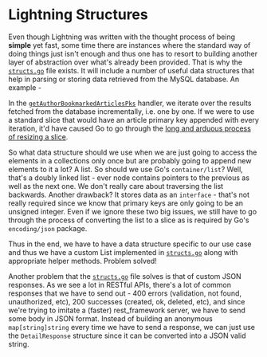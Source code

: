 # Lightning Structures

Even though Lightning was written with the thought process of being **simple** yet fast, some time there are instances
where the standard way of doing things just isn't enough and thus one has to resort to building another layer of
abstraction over what's already been provided. That is why the [`structs.go`](../structs.go) file exists. It will include
a number of useful data structures that help in parsing or storing data retrieved from the MySQL database. An example - 

In the [`getAuthorBookmarkedArticlesPks`](../handlers.go#L11) handler, we iterate over the results fetched from the
database incrementally, i.e. one by one. If we were to use a standard slice that would have an article primary key
appended with every iteration, it'd have caused Go to go through the 
[long and arduous process of resizing a slice](https://dev.to/andyhaskell/a-closer-look-at-go-s-slice-append-function-3bhb).

So what data structure should we use when we are just going to access the elements in a collections only once but are
probably going to append new elements to it a lot? A list. So should we use Go's `container/list`? Well, that's a doubly
linked list - ever node contains pointers to the previous as well as the next one. We don't really care about traversing
the list backwards. Another drawback? It stores data as an `interface` - that's not really required since we know that
primary keys are only going to be an unsigned integer. Even if we ignore these two big issues, we still have to go through
the process of converting the list to a slice as is required by Go's `encoding/json` package. 

Thus in the end, we have to have a data structure specific to our use case and thus we have a custom List implemented in
[`structs.go`](../structs.go) along with appropriate helper methods. Problem solved!

Another problem that the [`structs.go`](../structs.go) file solves is that of custom JSON responses. As we see a lot in
RESTful APIs, there's a lot of common responses that we have to send out - 400 errors (validation, not found, 
unauthorized, etc), 200 successes (created, ok, deleted, etc), and since we're trying to imitate a (faster) rest_framework
server, we have to send some body in JSON format. Instead of building an anonymous `map[string]string` every time we have
to send a response, we can just use the `DetailResponse` structure since it can be converted into a JSON valid string.
